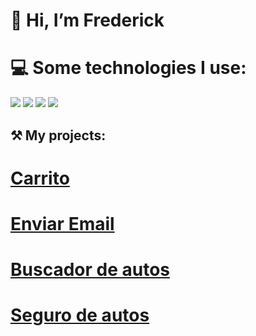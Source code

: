 # 👋 Hi, I’m Frederick

# 💻 Some technologies I use:

![](https://img.shields.io/badge/javascript-%23323330.svg?style=for-the-badge&logo=javascript&logoColor=%23F7DF1E)
![](https://img.shields.io/badge/html5-%23E34F26.svg?style=for-the-badge&logo=html5&logoColor=white)
![](https://img.shields.io/badge/css3-%231572B6.svg?style=for-the-badge&logo=css3&logoColor=white)
![](https://img.shields.io/badge/tailwindcss-%2338B2AC.svg?style=for-the-badge&logo=tailwind-css&logoColor=white)

## ⚒️ My projects:

# [Carrito](https://carrito-frederick-js.netlify.app/)

# [Enviar Email](https://email-frederick-js.netlify.app/)

# [Buscador de autos](https://buscador-frederick-js.netlify.app/)

# [Seguro de autos](https://cotizador-seguro-autos-fai.netlify.app/)
